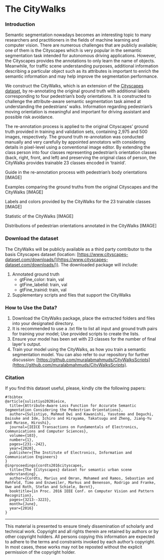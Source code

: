 # The CityWalks #


### Introduction ###

Semantic segmentation nowadays becomes an interesting topic to many researchers and practitioners in the fields of machine learning and computer vision. There are numerous challenges that are publicly available; one of them is the Cityscapes which is very popular in the semantic segmentation task intended for autonomous driving applications. However, the Cityscapes provides the annotations to only learn the name of objects. Meanwhile, for traffic scene understanding purposes, additional information describing a particular object such as its attributes is important to enrich the semantic information and may help improve the segmentation performance.

We construct the CityWalks, which is an extension of the [Cityscapes dataset](https://www.cityscapes-dataset.com/), by re-annotating the original ground truth with additional labels corresponding to four pedestrian’s body orientations. It is constructed to challenge the attribute-aware semantic segmentation task aimed at understanding the pedestrians’ walks. Information regarding pedestrian’s moving orientation is meaningful and important for driving assistant and possible risk avoidance.

The re-annotation process is applied to the original Cityscapes’ ground truth provided in training and validation sets, containing 2,975 and 500 images, respectively. The ground truth re-annotation was conducted manually and very carefully by appointed annotators with considering details in pixel-level using a conventional image editor. By extending the class person into four classes representing pedestrian’s orientation classes (back, right, front, and left) and preserving the original class of person, the CityWalks provides trainable 23 classes encoded in ‘trainId’.

Guide in the re-annotation process with pedestrian’s body orientations
[IMAGE]

Examples comparing the ground truths from the original Cityscapes and the CityWalks
[IMAGE]

Labels and colors provided by the CityWalks for the 23 trainable classes
[IMAGE]

Statistic of the CityWalks
[IMAGE]

Distributions of pedestrian orientations annotated in the CityWalks
[IMAGE]


### Download the dataset ###

The CityWalks will be publicly available as a third party contributor to the basis Cityscapes dataset (location: [https://www.cityscapes-dataset.com/downloads/](https://www.cityscapes-dataset.com/downloads/)). The downloaded package will include:
1. Annotated ground truth
   * gtFine_color: train, val
   * gtFine_labelid: train, val
   * gtFine_trainid: train, val
2. Supplementary scripts and files that support the CityWalks


### How to Use the Data? ###

1. Download the CityWalks package, place the extracted folders and files into your designated directory.
2. It is recommended to use a .txt file to list all input and ground truth pairs for training your model; Use provided scripts to create the lists.
3. Ensure your model has been set with 23 classes for the number of final layer's output.
4. Train your model using the CityWalks, as how you train a semantic segmentation model.
You can also refer to our repository for further discussion: [https://github.com/muralabmahmuds/CityWalksScripts](https://github.com/muralabmahmuds/CityWalksScripts).


### Citation ###

If you find this dataset useful, please, kindly cite the following papers:

```
#!bibtex
@article{sulistiyo2020ieice,
  title={Attribute-Aware Loss Function for Accurate Semantic Segmentation Considering the Pedestrian Orientations},
  author={Sulistiyo, Mahmud Dwi and Kawanishi, Yasutomo and Deguchi, Daisuke and Ide, Ichiro and Hirayama, Takatsugu and Zheng, Jiang-Yu and Murase, Hiroshi},
  journal={IEICE Transactions on Fundamentals of Electronics, Communications and Computer Sciences},
  volume={103},
  number={1},
  pages={231--242},
  year={2020},
  publisher={The Institute of Electronics, Information and Communication Engineers}
}
@inproceedings{cordts2016cityscapes,
  title={The {Cityscapes} dataset for semantic urban scene understanding},
  author={Cordts, Marius and Omran, Mohamed and Ramos, Sebastian and Rehfeld, Timo and Enzweiler, Markus and Benenson, Rodrigo and Franke, Uwe and Roth, Stefan and Schiele, Bernt},
  booktitle={in Proc. 2016 IEEE Conf. on Computer Vision and Pattern Recognition},
  pages={3213--3223},
  month={June},
  year={2016}
}
```

---------------------------------------------------------------------------------------------------------------------
This material is presented to ensure timely dissemination of scholarly and technical work. Copyright and all rights therein are retained by authors or by other copyright holders. All persons copying this information are expected to adhere to the terms and constraints invoked by each author’s copyright. In most cases, these works may not be reposted without the explicit permission of the copyright holder.
